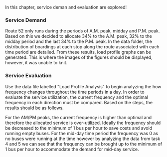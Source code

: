 In this chapter, service deman and evaluation are explored! 

### Service Demand
Route 52 only runs during the periods of A.M. peak, midday and P.M. peak. Based on this we decided to allocate 34% to the A.M. peak, 32% to the midday period and the last 34% to the P.M. peak. In the data folder, the distribution of boardings at each stop along the route associated with each time period are detailed. From these results, load profile graphs can be generated. This is where the images of the figures should be displayed, however, it was unable to knit.

### Service Evaluation
Use the data file labelled "Load Profile Analysis" to begin analyzing the how frequency changes throughout the time periods in a day. In order to evaluate the service utilization, the current frequency and the optimal frequency in each direction must be compared. Based on the steps, the results should be as follows.

For the AM/PM peaks, the current frequency is higher than optimal and therefore the allocated service is over-utilized. Ideally the frequency should be decreased to the minimum of 1 bus per hour to save costs and avoid running empty buses. For the mid-day time period the frequency was 0 as no buses were running at the time however by analyzing the data from task 4 and 5 we can see that the frequency can be brought up to the minimum of 1 bus per hour to accommodate the demand for mid-day service.
